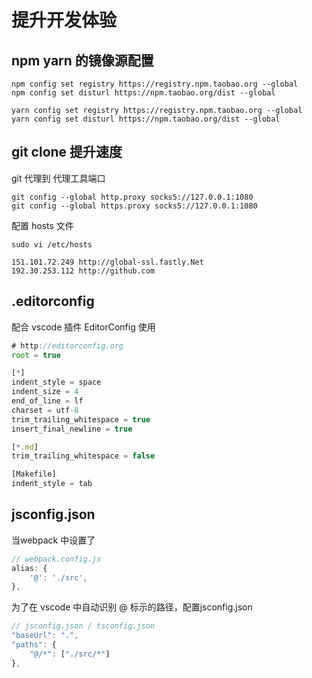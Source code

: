# 提升开发体验 #



## npm yarn 的镜像源配置 ##

```
npm config set registry https://registry.npm.taobao.org --global
npm config set disturl https://npm.taobao.org/dist --global

yarn config set registry https://registry.npm.taobao.org --global
yarn config set disturl https://npm.taobao.org/dist --global
```



## git clone 提升速度 ##

git 代理到 代理工具端口

```
git config --global http.proxy socks5://127.0.0.1:1080
git config --global https.proxy socks5://127.0.0.1:1080
```

配置 hosts 文件

```
sudo vi /etc/hosts
```

```
151.101.72.249 http://global-ssl.fastly.Net
192.30.253.112 http://github.com
```





## .editorconfig ##

配合 vscode 插件 EditorConfig 使用

```javascript
# http://editorconfig.org
root = true

[*]
indent_style = space
indent_size = 4
end_of_line = lf
charset = utf-8
trim_trailing_whitespace = true
insert_final_newline = true

[*.md]
trim_trailing_whitespace = false

[Makefile]
indent_style = tab
```



## jsconfig.json ##

当webpack 中设置了

```javascript
// webpack.config.js
alias: {
	'@': './src',
},
```

为了在 vscode 中自动识别 @ 标示的路径，配置jsconfig.json

```javascript
// jsconfig.json / tsconfig.json
"baseUrl": ".",
"paths": {
	"@/*": ["./src/*"]
},
```

